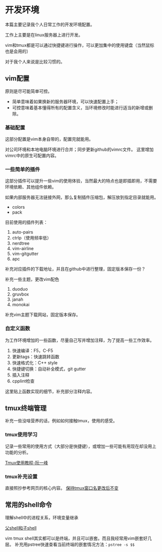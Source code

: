 # 开发环境
本篇主要记录我个人日常工作的开发环境配置。

工作上主要是在linux服务器上进行开发。

vim和tmux都是可以通过快捷键进行操作，可以更加集中的使用键盘（当然鼠标也是会用的）

对于我个人来说是比较习惯的。

## vim配置

原则是尽可能简单可控。
- 简单意味着如果换新的服务器环境，可以快速配置上手；
- 可控意味着基本懂得所有的配置含义，当环境修改时能进行适当的新增或删除。

### 基础配置
这部分配置是vim本身自带的，配置完就能用。

对公司环境和本地电脑环境进行合并；同步更新github的vimrc文件。
这里增加vimrc中的原生可配置内容。

### 一些简单的插件
这部分插件可以提升一些vim的使用体验，当然最大的特点也是即插即用，不需要环境依赖、其他组件依赖。

如果内部服务器无法链接外网，那么复制插件压缩包，解压放到指定目录就能用。
- colors
- pack

目前使用的插件列表：
1. auto-pairs
2. ctrlp（使用频率低）
3. nerdtree
4. vim-airline
5. vim-gitgutter
6. apc

补充对应插件的下载地址，并且在github中进行整理，固定版本保存一份？

补充一些主题，更改vim配色
1. duoduo
2. gruvbox
3. janah
4. monokai

补充vim主题下载网站，固定版本保存。

### 自定义函数
为工作环境增加的一些函数，尽量自己写并增加注释，为了提高一些工作效率。

1. 快速编译：F5，C-F5
2. 更新tags：快速跳转函数
3. 快速格式化：C++ style
4. 快捷键切换：自动补全模式，git gutter
5. 插入注释
6. cpplint检查

这里贴上函数实现的细节，补充部分注释内容。

## tmux终端管理

补充一些没啥营养的话，例如如何接触tmux，使用的感受。

### tmux使用学习

记录一些常用的使用方式（大部分是快捷键），或增加一些可能有用现在却没用上功能的分析。

[Tmux使用教程-阮一峰](https://www.ruanyifeng.com/blog/2019/10/tmux.html)

### tmux补充设置
直接照抄参考网页的核心内容。
[保持tmux窗口名更改后不变](https://www.cnblogs.com/zhuzi8849/p/6279297.html)

## 常用的shell命令

理解shell中的进程关系，环境变量继承

[父shell和子shell](https://blog.csdn.net/qq_43808700/article/details/115832946)

vim tmux shell其实都可以是终端，并且可以嵌套。而且我经常用vim嵌套好几层。
补充用pstree快速查看当前终端的嵌套情况方法：`pstree -s $$`
